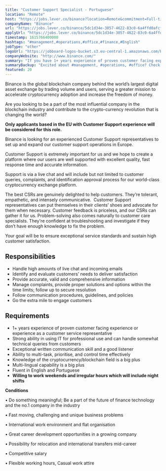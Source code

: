 ```yaml
---
title: "Customer Support Specialist - Portuguese"
location: "Remote"
host: "https://jobs.lever.co/binance?location=Remote&commitment=Full-time%3A%20Remote"
companyName: "Binance"
url: "https://jobs.lever.co/binance/5dc1d34e-3057-4622-83c0-6a4ffd0afcf6"
applyUrl: "https://jobs.lever.co/binance/5dc1d34e-3057-4622-83c0-6a4ffd0afcf6/apply"
timestamp: 1615766400000
hashtags: "#management,#operations,#office,#finance,#English"
jobType: "other"
logoUrl: "https://jobboard-logos-bucket.s3.eu-central-1.amazonaws.com/binance"
companyWebsite: "http://www.binance.com/"
summary: "If you have 1+ years experience of proven customer facing experience or experience as a customer service representative, Binance is looking for someone with your knowledge."
summaryBackup: "Excited about #management, #operations, #office? Check out this job post!"
featured: 20
---
```


Binance is the global blockchain company behind the world’s largest digital asset exchange by trading volume and users, serving a greater mission to accelerate cryptocurrency adoption and increase the freedom of money.

Are you looking to be a part of the most influential company in the blockchain industry and contribute to the crypto-currency revolution that is changing the world?

**Only applicants based in the EU with Customer Support experience will be considered for this role.**

Binance is looking for an experienced Customer Support representatives to set up and expand our customer support operations in Europe.

Customer Support is extremely important for us and we hope to create a platform where our users are well supported with excellent quality, fast response time and accurate information.

Support is via a live chat and will include but not limited to customer queries, complaints, and identification approval process for our world-class cryptocurrency exchange platform.

The best CSRs are genuinely delighted to help customers. They’re tolerant, empathetic, and intensely communicative.  Customer Support representatives can put themselves in their clients’ shoes and advocate for them when necessary. Customer feedback is priceless, and our CSRs can gather it for us. Problem-solving also comes naturally to customer care specialists. They're confident at troubleshooting and investigate if they don’t have enough knowledge to fix the problem.

Your goal will be to ensure exceptional service standards and sustain high customer satisfaction.

## Responsibilities

*   Handle high amounts of live chat and incoming emails
*   Identify and evaluate customers’ needs to deliver satisfaction
*   Provide accurate, valid and comprehensive information 
*   Manage complaints, provide proper solutions and options within the time limits; follow up to secure resolution
*   Follow communication procedures, guidelines, and policies
*   Go the extra mile to engage customers

## Requirements

*   1+ years experience of proven customer facing experience or experience as a customer service representative
*   Strong ability in using IT for professional use and can handle somewhat technical queries from customers
*   Exceptional written communication skill and a good listener
*   Ability to multi-task, prioritise, and control time effectively
*   Knowledge of the cryptocurrency/blockchain field is a big plus
*   Multi-lingual capability is a big plus
*   Fluent in English and Portuguese
*   **Willing to work weekends and irregular hours which will include night shifts**

**Conditions**

• Do something meaningful; Be a part of the future of finance technology and the no.1 company in the industry

• Fast moving, challenging and unique business problems

• International work environment and flat organisation

• Great career development opportunities in a growing company

• Possibility for relocation and international transfers mid-career

• Competitive salary

• Flexible working hours, Casual work attire
